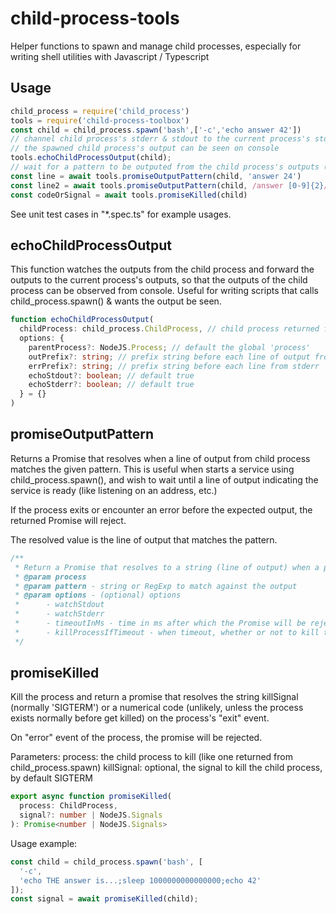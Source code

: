 # child-process-tools

Helper functions to spawn and manage child processes, especially for writing shell utilities with Javascript / Typescript

## Usage

```Javascript
child_process = require('child_process')
tools = require('child-process-toolbox')
const child = child_process.spawn('bash',['-c','echo answer 42'])
// channel child process's stderr & stdout to the current process's stderr & stdout, so that 
// the spawned child process's output can be seen on console
tools.echoChildProcessOutput(child);
// wait for a pattern to be outputed from the child process's outputs (stderr & stdout)
const line = await tools.promiseOutputPattern(child, 'answer 24')
const line2 = await tools.promiseOutputPattern(child, /answer [0-9]{2}/)
const codeOrSignal = await tools.promiseKilled(child)
```

See unit test cases in "*.spec.ts" for example usages.

## echoChildProcessOutput

This function watches the outputs from the child process and forward the outputs to the current process's outputs, so that the outputs of the child process can be observed from console. Useful for writing scripts that calls child_process.spawn() & wants the output be seen.

```Typescript
function echoChildProcessOutput(
  childProcess: child_process.ChildProcess, // child process returned from child_process.spawn()
  options: {
    parentProcess?: NodeJS.Process; // default the global 'process'
    outPrefix?: string; // prefix string before each line of output from stdout
    errPrefix?: string; // prefix string before each line from stderr
    echoStdout?: boolean; // default true
    echoStderr?: boolean; // default true
  } = {}
)
```

## promiseOutputPattern

Returns a Promise that resolves when a line of output from child process matches the given pattern. This is useful when starts a service using child_process.spawn(), and wish to wait until a line of output indicating the service is ready (like listening on an address, etc.)

If the process exits or encounter an error before the expected output, the returned Promise will reject.

The resolved value is the line of output that matches the pattern.

```Typescript
/**
 * Return a Promise that resolves to a string (line of output) when a pattern to be outputed from the process's stdout or stderr
 * @param process
 * @param pattern - string or RegExp to match against the output
 * @param options - (optional) options
 *      - watchStdout
 *      - watchStderr
 *      - timeoutInMs - time in ms after which the Promise will be rejected
 *      - killProcessIfTimeout - when timeout, whether or not to kill the process before rejection
 */
```

## promiseKilled

Kill the process and return a promise that resolves the string killSignal (normally 'SIGTERM') or a numerical code (unlikely, unless the process exists normally before get killed) on the process's "exit" event.

On "error" event of the process, the promise will be rejected.

Parameters: 
  process: the child process to kill (like one returned from child_process.spawn)
  killSignal: optional, the signal to kill the child process, by default SIGTERM
 

```Typescript
export async function promiseKilled(
  process: ChildProcess,
  signal?: number | NodeJS.Signals
): Promise<number | NodeJS.Signals> 
```

Usage example:

```Typescript
const child = child_process.spawn('bash', [
  '-c',
  'echo THE answer is...;sleep 1000000000000000;echo 42'
]);
const signal = await promiseKilled(child);
```